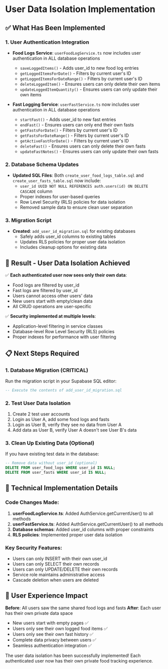 # User Data Isolation Implementation

## ✅ What Has Been Implemented

### 1. User Authentication Integration

- **Food Logs Service**: `userFoodLogService.ts` now includes user
  authentication in ALL database operations

  - `saveLoggedItems()` - Adds user_id to new food log entries
  - `getLoggedItemsForDate()` - Filters by current user's ID
  - `getLoggedItemsForDateRange()` - Filters by current user's ID
  - `deleteLoggedItem()` - Ensures users can only delete their own items
  - `updateLoggedItemQuantity()` - Ensures users can only update their own items

- **Fast Logging Service**: `userFastService.ts` now includes user
  authentication in ALL database operations
  - `startFast()` - Adds user_id to new fast entries
  - `endFast()` - Ensures users can only end their own fasts
  - `getFastsForDate()` - Filters by current user's ID
  - `getFastsForDateRange()` - Filters by current user's ID
  - `getActiveFastForDate()` - Filters by current user's ID
  - `deleteFast()` - Ensures users can only delete their own fasts
  - `updateFastNotes()` - Ensures users can only update their own fasts

### 2. Database Schema Updates

- **Updated SQL Files**: Both `create_user_food_logs_table.sql` and
  `create_user_fasts_table.sql` now include:
  - `user_id UUID NOT NULL REFERENCES auth.users(id) ON DELETE CASCADE` column
  - Proper indexes for user-based queries
  - Row Level Security (RLS) policies for data isolation
  - Removed sample data to ensure clean user separation

### 3. Migration Script

- **Created**: `add_user_id_migration.sql` for existing databases
  - Safely adds user_id columns to existing tables
  - Updates RLS policies for proper user data isolation
  - Includes cleanup options for existing data

## 🎯 Result - User Data Isolation Achieved

✅ **Each authenticated user now sees only their own data**:

- Food logs are filtered by user_id
- Fast logs are filtered by user_id
- Users cannot access other users' data
- New users start with empty/clean data
- All CRUD operations are user-specific

✅ **Security implemented at multiple levels**:

- Application-level filtering in service classes
- Database-level Row Level Security (RLS) policies
- Proper indexes for performance with user filtering

## 📋 Next Steps Required

### 1. Database Migration (CRITICAL)

Run the migration script in your Supabase SQL editor:

```sql
-- Execute the contents of add_user_id_migration.sql
```

### 2. Test User Data Isolation

1. Create 2 test user accounts
2. Login as User A, add some food logs and fasts
3. Login as User B, verify they see no data from User A
4. Add data as User B, verify User A doesn't see User B's data

### 3. Clean Up Existing Data (Optional)

If you have existing test data in the database:

```sql
-- Remove data without user_id (optional)
DELETE FROM user_food_logs WHERE user_id IS NULL;
DELETE FROM user_fasts WHERE user_id IS NULL;
```

## 🔧 Technical Implementation Details

### Code Changes Made:

1. **userFoodLogService.ts**: Added AuthService.getCurrentUser() to all methods
2. **userFastService.ts**: Added AuthService.getCurrentUser() to all methods
3. **Database schemas**: Added user_id columns with proper constraints
4. **RLS policies**: Implemented proper user data isolation

### Key Security Features:

- Users can only INSERT with their own user_id
- Users can only SELECT their own records
- Users can only UPDATE/DELETE their own records
- Service role maintains administrative access
- Cascade deletion when users are deleted

## 🎉 User Experience Impact

**Before**: All users saw the same shared food logs and fasts **After**: Each
user has their own private data space

- New users start with empty pages ✅
- Users only see their own logged food items ✅
- Users only see their own fast history ✅
- Complete data privacy between users ✅
- Seamless authentication integration ✅

The user data isolation has been successfully implemented! Each authenticated
user now has their own private food tracking experience.
